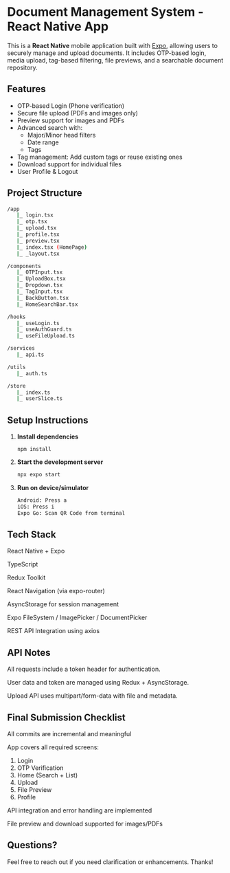 # Document Management System - React Native App

This is a **React Native** mobile application built with [Expo](https://expo.dev), allowing users to securely manage and upload documents. It includes OTP-based login, media upload, tag-based filtering, file previews, and a searchable document repository.

## Features

- OTP-based Login (Phone verification)
- Secure file upload (PDFs and images only)
- Preview support for images and PDFs
- Advanced search with:
  - Major/Minor head filters
  - Date range
  - Tags
- Tag management: Add custom tags or reuse existing ones
- Download support for individual files
- User Profile & Logout

## Project Structure

```bash
/app
   |_ login.tsx
   |_ otp.tsx
   |_ upload.tsx
   |_ profile.tsx
   |_ preview.tsx
   |_ index.tsx (HomePage)
   |_ _layout.tsx

/components
   |_ OTPInput.tsx
   |_ UploadBox.tsx
   |_ Dropdown.tsx
   |_ TagInput.tsx
   |_ BackButton.tsx
   |_ HomeSearchBar.tsx

/hooks
   |_ useLogin.ts
   |_ useAuthGuard.ts
   |_ useFileUpload.ts

/services
   |_ api.ts

/utils
   |_ auth.ts

/store
   |_ index.ts
   |_ userSlice.ts
```

## Setup Instructions

1. **Install dependencies**

   ```
   npm install
   ```

2. **Start the development server**

   ```bash
   npx expo start
   ```

3. **Run on device/simulator**

   ```bash
   Android: Press a
   iOS: Press i
   Expo Go: Scan QR Code from terminal
   ```

## Tech Stack

React Native + Expo

TypeScript

Redux Toolkit

React Navigation (via expo-router)

AsyncStorage for session management

Expo FileSystem / ImagePicker / DocumentPicker

REST API Integration using axios

## API Notes

All requests include a token header for authentication.

User data and token are managed using Redux + AsyncStorage.

Upload API uses multipart/form-data with file and metadata.

## Final Submission Checklist

All commits are incremental and meaningful

App covers all required screens:

1.  Login
2.  OTP Verification
3.  Home (Search + List)
4.  Upload
5.  File Preview
6.  Profile

API integration and error handling are implemented

File preview and download supported for images/PDFs

## Questions?

Feel free to reach out if you need clarification or enhancements. Thanks!
